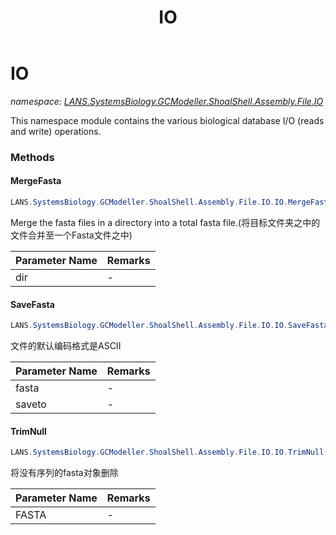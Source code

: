 ﻿---
title: IO
---

# IO
_namespace: [LANS.SystemsBiology.GCModeller.ShoalShell.Assembly.File.IO](N-LANS.SystemsBiology.GCModeller.ShoalShell.Assembly.File.IO.html)_

This namespace module contains the various biological database I/O (reads and write) operations.



### Methods

#### MergeFasta
```csharp
LANS.SystemsBiology.GCModeller.ShoalShell.Assembly.File.IO.IO.MergeFasta(System.String)
```
Merge the fasta files in a directory into a total fasta file.(将目标文件夹之中的文件合并至一个Fasta文件之中)

|Parameter Name|Remarks|
|--------------|-------|
|dir|-|


#### SaveFasta
```csharp
LANS.SystemsBiology.GCModeller.ShoalShell.Assembly.File.IO.IO.SaveFasta(LANS.SystemsBiology.SequenceModel.FASTA.FastaFile,System.String)
```
文件的默认编码格式是ASCII

|Parameter Name|Remarks|
|--------------|-------|
|fasta|-|
|saveto|-|


#### TrimNull
```csharp
LANS.SystemsBiology.GCModeller.ShoalShell.Assembly.File.IO.IO.TrimNull(LANS.SystemsBiology.SequenceModel.FASTA.FastaFile)
```
将没有序列的fasta对象删除

|Parameter Name|Remarks|
|--------------|-------|
|FASTA|-|



